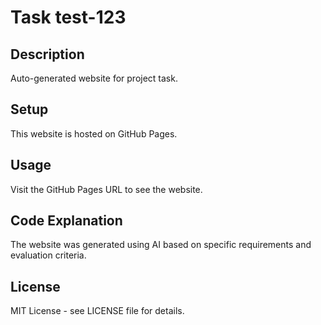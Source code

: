 # Task test-123

## Description
Auto-generated website for project task.

## Setup
This website is hosted on GitHub Pages.

## Usage
Visit the GitHub Pages URL to see the website.

## Code Explanation
The website was generated using AI based on specific requirements and evaluation criteria.

## License
MIT License - see LICENSE file for details.
